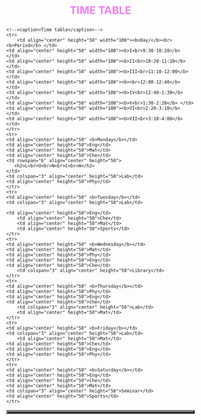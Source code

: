 <!DOCTYPE html>
<html>

<body>
   <center> <h1><p style="color:violet">TIME TABLE</p></h1></center>
    <table border="5" cellspacing="0" align="center">

    <!--<caption>Time table</caption>-->
    <tr>
        <td align="center" height="50" width="100"><b>Day/</b><br> <b>Period</b> </td>
	<td align="center" height="50" width="100"><b>I<br>9:30-10:20</b> </td>
	<td align="center" height="50" width="100"><b>II<br>10:20-11:10</b> </td>
	<td align="center" height="50" width="100"><b>III<br>11:10-12:00</b> </td>
	<td align="center" height="50" width="100"><b><br>12:00-12:40</b> </td>
	<td align="center" height="50" width="100"><b>IV<br>12:40-1:30</b> </td> 
	<td align="center" height="50" width="100"><b>V<br>1:30-2:20</b> </td>
	<td align="center" height="50" width="100"><b>VI<br>2:20-3:10</b> </td>
	<td align="center" height="50" width="100"><b>VII<br>3:10-4:00</b> </td>
    </tr>
    <tr>
	<td align="center" height="50" <b>Monday</b></td>
	<td align="center" height="50">Eng</td>
	<td align="center" height="50">Mat</td>
	<td align="center" height="50">Che</td>
	<td rowspan="6" align="center" height="50">
	   <h2>L<br>U<br>N<br>C<br>H</h2>
	</td>
	<td colspan="3" align="center" height="50">Lab</td>
	<td align="center" height="50">Phy</td>
    </tr>
    <tr>
	<td align="center" height="50" <b>Tuesday</b></td>
	<td colspan="3" align="center" height="50">Lab</td>

	<td align="center" height="50">Eng</td>
        <td align="center" height="50">Che</td>
        <td align="center" height="50">Mat</td>
        <td align="center" height="50">Sports</td>
    </tr>
    <tr>
	<td align="center" height="50" <b>Wednesday</b></td>
	<td align="center" height="50">Mat</td>
	<td align="center" height="50">Phy</td>
	<td align="center" height="50">Eng</td>
	<td align="center" height="50">Che</td>
        <td colspan="3" align="center" height="50">Library</td>
    </tr>
    <tr>
	<td align="center" height="50" <b>Thursday</b></td>
	<td align="center" height="50">Phy</td>
	<td align="center" height="50">Eng</td>
	<td align="center" height="50">Che</td>
        <td colspan="3" align="center" height="50">Lab</td>
        <td align="center" height="50">Mat</td>
    </tr>
    <tr>
	<td align="center" height="50" <b>Friday</b></td>
	<td colspan="3" align="center" height="50">Lab</td>
    	<td align="center" height="50">Mat</td>
	<td align="center" height="50">Che</td>
	<td align="center" height="50">Eng</td>
	<td align="center" height="50">Phy</td>
    </tr>
    <tr>
	<td align="center" height="50" <b>Saturday</b></td>
	<td align="center" height="50">Eng</td>
	<td align="center" height="50">Che</td>
	<td align="center" height="50">Mat</td>
	<td colspan="3" align="center" height="50">Seminar</td>
	<td align="center" height="50">Sports</td>
    </tr>
	
</body>

</html>
